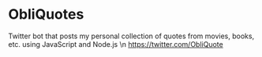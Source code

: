 # ObliQuotes
Twitter bot that posts my personal collection of quotes from movies, books, etc. using JavaScript and Node.js \n
https://twitter.com/ObliQuote
